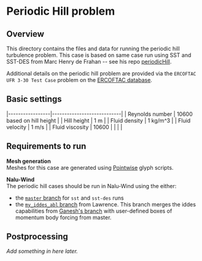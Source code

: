 # Periodic Hill problem

## Overview
This directory contains the files and data for running the periodic
hill turbulence problem.  This case is based on same case run using
SST and SST-DES from Marc Henry de Frahan -- see his repo
[periodicHill](https://github.com/marchdf/periodicHill).

Additional details on the periodic hill problem are provided via the
`ERCOFTAC UFR 3-30 Test Case` problem on the [ERCOFTAC
database](https://www.kbwiki.ercoftac.org/w/index.php?title=UFR_3-30_Test_Case).

## Basic settings

|-----------------|----------------------------|
| Reynolds number | 10600 based on hill height |
| Hill height     | 1 m                        |
| Fluid density   | 1 kg/m^3                   |
| Fluid velocity  | 1 m/s                      |
| Fluid viscosity | 10600                      |
|                 |                            |

## Requirements to run
**Mesh generation**  
Meshes for this case are generated using
[Pointwise](https://www.pointwise.com/) glyph scripts.

**Nalu-Wind**  
The periodic hill cases should be run in Nalu-Wind using the either:  
- the [`master`
  branch](https://github.com/Exawind/nalu-wind/tree/master) for `sst`
  and `sst-des` runs
- the [`my_iddes_abl`
  branch](https://github.com/lawrenceccheung/nalu-wind/tree/my_iddes_abl)
  from Lawrence.  This branch merges the iddes capabilities from
  [Ganesh's
  branch](https://github.com/gantech/nalu-wind/tree/f/iddes_abl) with
  user-defined boxes of momentum body forcing from master.
  
## Postprocessing

_Add something in here later._
